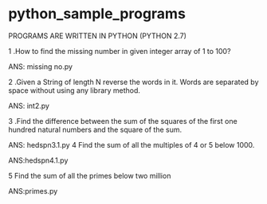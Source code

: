 # python_sample_programs

PROGRAMS ARE WRITTEN IN PYTHON (PYTHON 2.7)

1 .How to find the missing number in given integer array of 1 to 100?

ANS:  missing no.py

2 .Given a String of length N reverse the words in it. Words are separated by space without using any library method.

ANS:  int2.py

3 .Find the difference between the sum of the squares of the first one hundred natural numbers and the square of the sum.

ANS: hedspn3.1.py
4  Find the sum of all the multiples of 4 or 5 below 1000.

ANS:hedspn4.1.py

5 Find the sum of all the primes below two million

ANS:primes.py
